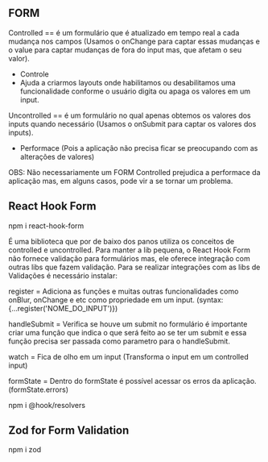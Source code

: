 ## FORM
Controlled == é um formulário que é atualizado em tempo real a cada mudança nos campos (Usamos o onChange para captar essas mudanças e o value para captar mudanças de fora do input mas, que afetam o seu valor).

+ Controle
+ Ajuda a criarmos layouts onde habilitamos ou desabilitamos uma funcionalidade conforme o usuário digita ou apaga os valores em um input.

Uncontrolled == é um formulário no qual apenas obtemos os valores dos inputs quando necessário (Usamos o onSubmit para captar os valores dos inputs).

+ Performace (Pois a aplicação não precisa ficar se preocupando com as alterações de valores)

OBS: Não necessariamente um FORM Controlled prejudica a performace da aplicação mas, em alguns casos, pode vir a se tornar um problema.

## React Hook Form

npm i react-hook-form

É uma biblioteca que por de baixo dos panos utiliza os conceitos de controlled e uncontrolled.
Para manter a lib pequena, o React Hook Form não fornece validação para formulários mas, ele oferece integração com outras libs que fazem validação.
Para se realizar integrações com as libs de Validações é necessário instalar:

register = Adiciona as funções e muitas outras funcionalidades como onBlur, onChange e etc como propriedade em um input. (syntax: {...register('NOME_DO_INPUT')})

handleSubmit = Verifica se houve um submit no formulário é importante criar uma função que indica o que será feito ao se ter um submit e essa função precisa ser passada como parametro para o handleSubmit.

watch = Fica de olho em um input (Transforma o input em um controlled input)

formState = Dentro do formState é possível acessar os erros da aplicação. (formState.errors)

npm i @hook/resolvers

## Zod for Form Validation

npm i zod

